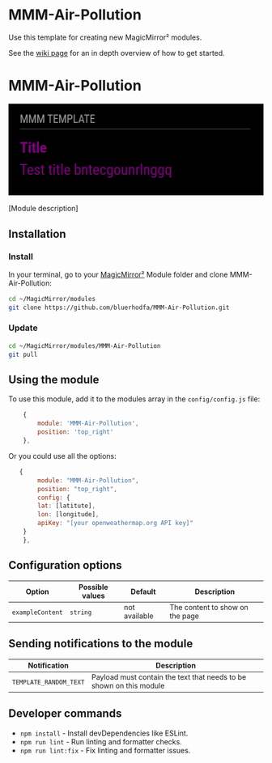 # MMM-Air-Pollution
Use this template for creating new MagicMirror² modules.

See the [wiki page](https://github.com/Dennis-Rosenbaum/MMM-Template/wiki) for an in depth overview of how to get started.

# MMM-Air-Pollution

![Example of MMM-Air-Pollution](./example_1.png)

[Module description]

## Installation

### Install

In your terminal, go to your [MagicMirror²][mm] Module folder and clone MMM-Air-Pollution:

```bash
cd ~/MagicMirror/modules
git clone https://github.com/bluerhodfa/MMM-Air-Pollution.git
```

### Update

```bash
cd ~/MagicMirror/modules/MMM-Air-Pollution
git pull
```

## Using the module

To use this module, add it to the modules array in the `config/config.js` file:

```js
    {
        module: 'MMM-Air-Pollution',
        position: 'top_right'
    },
```

Or you could use all the options:

```js
   {
        module: "MMM-Air-Pollution",
        position: "top_right",
        config: {
        lat: [latitute],
        lon: [longitude],
        apiKey: "[your openweathermap.org API key]"
    }
    },
```

## Configuration options

Option|Possible values|Default|Description
------|------|------|-----------
`exampleContent`|`string`|not available|The content to show on the page

## Sending notifications to the module

Notification|Description
------|-----------
`TEMPLATE_RANDOM_TEXT`|Payload must contain the text that needs to be shown on this module

## Developer commands

- `npm install` - Install devDependencies like ESLint.
- `npm run lint` - Run linting and formatter checks.
- `npm run lint:fix` - Fix linting and formatter issues.

[mm]: https://github.com/MagicMirrorOrg/MagicMirror
